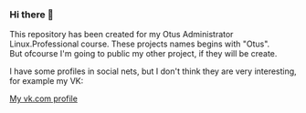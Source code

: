 ### Hi there 👋

This repository has been created for my Otus Administrator Linux.Professional course. These projects names begins with "Otus".  
But ofcourse I'm going to public my other project, if they will be create.  

I have some profiles in social nets, but I don't think they are very interesting, for example my VK:  

<a href='https://vk.com/id17113772'>My vk.com profile</a>



<!--
**deepsey/deepsey** is a ✨ _special_ ✨ repository because its `README.md` (this file) appears on your GitHub profile.

Here are some ideas to get you started:

- 🔭 I’m currently working on ...
- 🌱 I’m currently learning ...
- 👯 I’m looking to collaborate on ...
- 🤔 I’m looking for help with ...
- 💬 Ask me about ...
- 📫 How to reach me: ...
- 😄 Pronouns: ...
- ⚡ Fun fact: ...
-->
